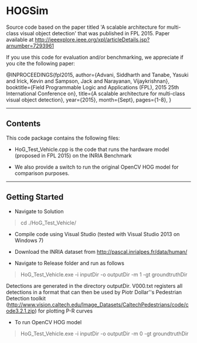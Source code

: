 # HOGSim
Source code based on the paper titled 'A scalable architecture for multi-class visual object detection' that was published in FPL 2015.
Paper available at http://ieeexplore.ieee.org/xpl/articleDetails.jsp?arnumber=7293961

If you use this code for evaluation and/or benchmarking, we appreciate if you cite the following paper:

@INPROCEEDINGS{fpl2015, 
author={Advani, Siddharth and Tanabe, Yasuki and Irick, Kevin and Sampson, Jack and Narayanan, Vijaykrishnan}, 
booktitle={Field Programmable Logic and Applications (FPL), 2015 25th International Conference on}, 
title={A scalable architecture for multi-class visual object detection}, 
year={2015}, 
month={Sept},
pages={1-8}, 
}

-------------
Contents
-------------

This code package contains the following files:

- HoG_Test_Vehicle.cpp is the code that runs the hardware model (proposed in FPL 2015) on the INRIA Benchmark

- We also provide a switch to run the original OpenCV HOG model for comparison purposes. 

----------------
Getting Started
----------------

- Navigate to Solution 
> cd ./HoG_Test_Vehicle/

- Compile code using Visual Studio (tested with Visual Studio 2013 on Windows 7) 

- Download the INRIA dataset from http://pascal.inrialpes.fr/data/human/

- Navigate to Release folder and run as follows
> HoG_Test_Vehicle.exe -i inputDir -o outputDir -m 1 -gt groundtruthDir

Detections are generated in the directory outputDir. 
V000.txt registers all detections in a format that can then be used by
Piotr Dollar''s Pedestrian Detection toolkit (http://www.vision.caltech.edu/Image_Datasets/CaltechPedestrians/code/code3.2.1.zip) for plotting P-R curves

- To run OpenCV HOG model
> HoG_Test_Vehicle.exe -i inputDir -o outputDir -m 0 -gt groundtruthDir


